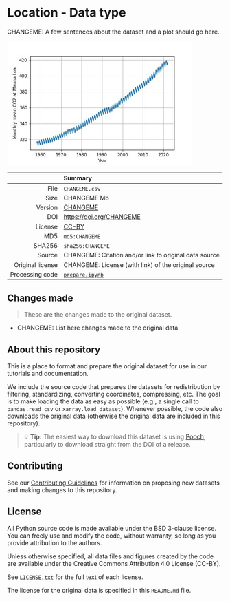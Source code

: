 <!--
This is a template for datasets in the Fatiando a Terra collection.

When adding a new dataset, fill out the information below. Search for all
instances of "CHANGEME" and replace with the relevant information.

You probably also want to edit the conda environment.yml file to give the
environment a new name and add/remove dependencies.

You can delete this comment once done.
-->

# Location - Data type

CHANGEME: A few sentences about the dataset and a plot should go here.

![CHANGEME: The alt text of the image.](preview.jpg)

| | Summary |
|--:|:--|
| File | `CHANGEME.csv` |
| Size | CHANGEME Mb |
| Version | [CHANGEME](https://github.com/fatiando-data/CHANGEME/releases/latest) |
| DOI | https://doi.org/CHANGEME |
| License | [CC-BY](https://creativecommons.org/licenses/by/4.0/) |
| MD5 | `md5:CHANGEME` |
| SHA256 | `sha256:CHANGEME` |
| Source | CHANGEME: Citation and/or link to original data source |
| Original license | CHANGEME: License (with link) of the original source |
| Processing code | [`prepare.ipynb`](https://nbviewer.org/github/fatiando-data/CHANGEME/blob/main/prepare.ipynb) |

## Changes made

> These are the changes made to the original dataset.

* CHANGEME: List here changes made to the original data.

## About this repository

This is a place to format and prepare the original dataset for use in our
tutorials and documentation.

We include the source code that prepares the datasets for redistribution by
filtering, standardizing, converting coordinates, compressing, etc.
The goal is to make loading the data as easy as possible (e.g., a single call
to `pandas.read_csv` or `xarray.load_dataset`).
Whenever possible, the code also downloads the original data (otherwise the
original data are included in this repository).

> 💡 **Tip:** The easiest way to download this dataset is using
> [Pooch](https://www.fatiando.org/pooch), particularly to download straight
> from the DOI of a release.

## Contributing

See our [Contributing Guidelines][contrib] for information on proposing new
datasets and making changes to this repository.

## License

All Python source code is made available under the BSD 3-clause license. You
can freely use and modify the code, without warranty, so long as you provide
attribution to the authors.

Unless otherwise specified, all data files and figures created by the code are
available under the Creative Commons Attribution 4.0 License (CC-BY).

See [`LICENSE.txt`](LICENSE.txt) for the full text of each license.

The license for the original data is specified in this `README.md` file.


[contrib]: https://github.com/fatiando-data/.github/blob/main/CONTRIBUTING.md
